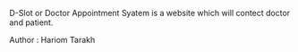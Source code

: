 D-Slot or Doctor Appointment Syatem is a website which will contect doctor and patient.

Author : Hariom Tarakh
